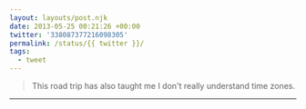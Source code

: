```yaml
---
layout: layouts/post.njk
date: 2013-05-25 00:21:26 +00:00
twitter: '338087377216098305'
permalink: /status/{{ twitter }}/
tags: 
  - tweet
---
```


> This road trip has also taught me I don't really understand time zones.

---
